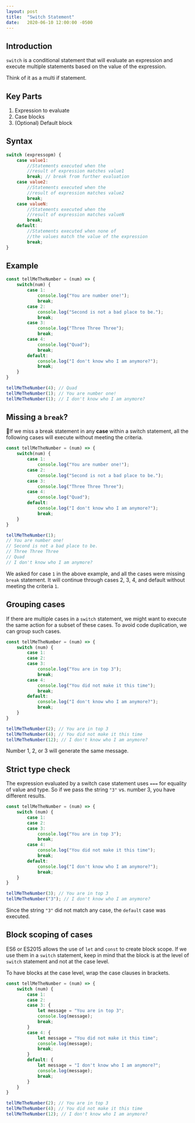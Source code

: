 ```yaml
---
layout: post
title:  "Switch Statement"
date:   2020-06-10 12:00:00 -0500
---
```


## Introduction

`switch` is a conditional statement that will evaluate an expression and execute multiple statements based on the value of the expression.

Think of it as a multi if statement.

## Key Parts

1. Expression to evaluate
2. Case blocks
3. (Optional) Default block

## Syntax

```javascript
switch (expressopm) {
    case value1:
        //Statements executed when the
        //result of expression matches value1
        break; // break from further evaluation
    case value2:
        //Statements executed when the
        //result of expression matches value2
        break;
    case valueN:
        //Statements executed when the
        //result of expression matches valueN
        break;
    default:
        //Statements executed when none of
        //the values match the value of the expression
        break;
}
```

## Example

```javascript
const tellMeTheNumber = (num) => {
    switch(num) {
        case 1:
            console.log("You are number one!");
            break;
        case 2:
            console.log("Second is not a bad place to be.");
            break;
        case 3:
            console.log("Three Three Three");
            break;
        case 4:
            console.log("Quad");
            break;
        default:
            console.log("I don't know who I am anymore?");
            break;
    }
}

tellMeTheNumber(4); // Quad
tellMeTheNumber(1); // You are number one!
tellMeTheNumber(1); // I don't know who I am anymore?
```

## Missing a `break`?

🚨If we miss a break statement in any **case** within a switch statement, all the following cases will execute without meeting the criteria.

```javascript
const tellMeTheNumber = (num) => {
    switch(num) {
        case 1:
            console.log("You are number one!");
        case 2:
            console.log("Second is not a bad place to be.");
        case 3:
            console.log("Three Three Three");
        case 4:
            console.log("Quad");
        default:
            console.log("I don't know who I am anymore?");
            break;
    }
}

tellMeTheNumber(1);
// You are number one!
// Second is not a bad place to be.
// Three Three Three
// Quad
// I don't know who I am anymore?
```

We asked for case `1` in the above example, and all the cases were missing `break` statement. It will continue through cases 2, 3, 4, and default without meeting the criteria `1`.

## Grouping cases

If there are multiple cases in a `switch` statement, we might want to execute the same action for a subset of these cases. To avoid code duplication, we can group such cases.

```javascript
const tellMeTheNumber = (num) => {
    switch (num) {
        case 1:
        case 2:
        case 3:
            console.log("You are in top 3");
            break;
        case 4:
            console.log("You did not make it this time");
            break;
        default:
            console.log("I don't know who I am anymore?");
            break;
    }
}

tellMeTheNumber(2); // You are in top 3
tellMeTheNumber(4); // You did not make it this time
tellMeTheNumber(12); // I don't know who I am anymore?
```

Number 1, 2, or 3 will generate the same message.

## Strict type check

The expression evaluated by a switch case statement uses `===` for equality of value and type. So if we pass the string `"3"` vs. number 3, you have different results.

```javascript
const tellMeTheNumber = (num) => {
    switch (num) {
        case 1:
        case 2:
        case 3:
            console.log("You are in top 3");
            break;
        case 4:
            console.log("You did not make it this time");
            break;
        default:
            console.log("I don't know who I am anymore?");
            break;
    }
}

tellMeTheNumber(3); // You are in top 3
tellMeTheNumber("3"); // I don't know who I am anymore?
```

Since the string `"3"` did not match any case, the `default` case was executed.

## Block scoping of cases

ES6 or ES2015 allows the use of `let` and `const` to create block scope. If we use them in a `switch` statement, keep in mind that the block is at the level of `switch` statement and not at the case level.

To have blocks at the case level, wrap the case clauses in brackets.

```javascript
const tellMeTheNumber = (num) => {
    switch (num) {
        case 1:
        case 2:
        case 3: {
            let message = "You are in top 3";
            console.log(message);
            break;
        }
        case 4: {
            let message = "You did not make it this time";
            console.log(message);
            break;
        }
        default: {
            let message = "I don't know who I am anymore?";
            console.log(message);
            break;
        }
    }
}

tellMeTheNumber(2); // You are in top 3
tellMeTheNumber(4); // You did not make it this time
tellMeTheNumber(12); // I don't know who I am anymore?
```

